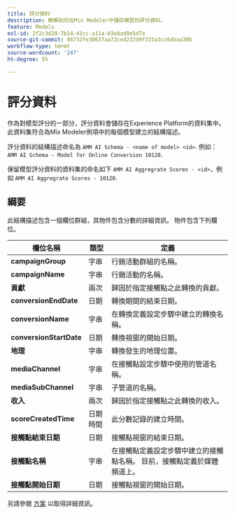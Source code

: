 ```yaml
---
title: 評分資料
description: 瞭解如何在Mix Modeler中儲存模型的評分資料。
feature: Models
exl-id: 2f2c3d20-7b14-41cc-a11a-03e8ad9e5d7a
source-git-commit: 86732fe30637aa72ced232d9f331a3cc64baa39b
workflow-type: tm+mt
source-wordcount: '247'
ht-degree: 5%

---
```


# 評分資料

作為對模型評分的一部分，評分資料會儲存在Experience Platform的資料集中。 此資料集符合為Mix Modeler例項中的每個模型建立的結構描述。

評分資料的結構描述命名為 `AMM AI Schema - <name of model> <id>`. 例如： `AMM AI Schema - Model for Online Conversion 10120`.

保留模型評分資料的資料集的命名如下 `AMM AI Aggregrate Scores - <id>`，例如 `AMM AI Aggregrate Scores - 10120`.


## 綱要

此結構描述包含一個欄位群組，其物件包含分數的詳細資訊。 物件包含下列欄位。

| 欄位名稱 | 類型 | 定義 |
|---|---|---|
| **campaignGroup** | 字串 | 行銷活動群組的名稱。 |
| **campaignName** | 字串 | 行銷活動的名稱。 |
| **貢獻** | 兩次 | 歸因於指定接觸點之此轉換的貢獻。 |
| **conversionEndDate** | 日期 | 轉換期間的結束日期。 |
| **conversionName** | 字串 | 在轉換定義設定步驟中建立的轉換名稱。 |
| **conversionStartDate** | 日期 | 轉換視窗的開始日期。 |
| **地理** | 字串 | 轉換發生的地理位置。 |
| **mediaChannel** | 字串 | 在接觸點設定步驟中使用的管道名稱。 |
| **mediaSubChannel** | 字串 | 子管道的名稱。 |
| **收入** | 兩次 | 歸因於指定接觸點之此轉換的收入。 |
| **scoreCreatedTime** | 日期時間 | 此分數記錄的建立時間。 |
| **接觸點結束日期** | 日期 | 接觸點視窗的結束日期。 |
| **接觸點名稱** | 字串 | 在接觸點定義設定步驟中建立的接觸點名稱。 目前，接觸點定義於媒體頻道上。 |
| **接觸點開始日期** | 日期 | 接觸點視窗的開始日期。 |

另請參閱 [方案](../ingest-data/schemas.md) 以取得詳細資訊。
